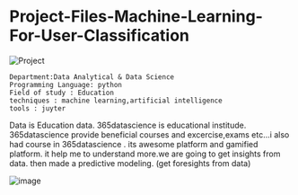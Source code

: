 # Project-Files-Machine-Learning-For-User-Classification

![Project](https://images.unsplash.com/photo-1501504905252-473c47e087f8?q=80&w=3174&auto=format&fit=crop&ixlib=rb-4.0.3&ixid=M3wxMjA3fDB8MHxwaG90by1wYWdlfHx8fGVufDB8fHx8fA%3D%3D)

    Department:Data Analytical & Data Science
    Programming Language: python
    Field of study : Education 
    techniques : machine learning,artificial intelligence
    tools : juyter

Data is Education data. 365datascience is educational institude. 365datascience provide beneficial courses and excercise,exams etc...i also had course in 365datascience . its awesome platform and gamified platform. it help me to understand more.we are going to get insights from data. then made a predictive modeling. (get foresights from data)

![image](https://images.unsplash.com/photo-1517048676732-d65bc937f952?q=80&w=2940&auto=format&fit=crop&ixlib=rb-4.0.3&ixid=M3wxMjA3fDB8MHxwaG90by1wYWdlfHx8fGVufDB8fHx8fA%3D%3D)
